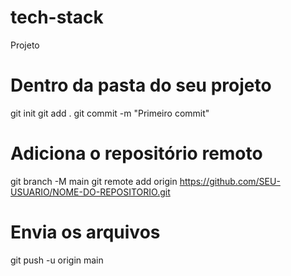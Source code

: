 # tech-stack
Projeto
# Dentro da pasta do seu projeto
git init
git add .
git commit -m "Primeiro commit"

# Adiciona o repositório remoto
git branch -M main
git remote add origin https://github.com/SEU-USUARIO/NOME-DO-REPOSITORIO.git

# Envia os arquivos
git push -u origin main
